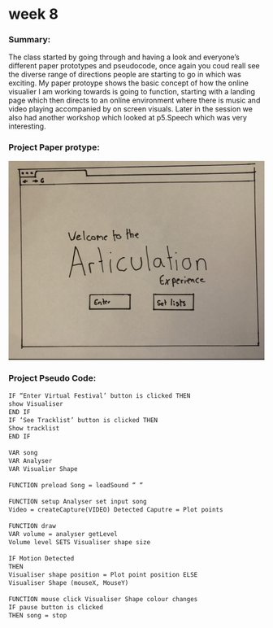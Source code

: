 # week 8 

### Summary:

The class started by going through and having a look and everyone’s different paper prototypes and pseudocode, once again you coud reall see the diverse range of directions people are starting to go in which was exciting. My paper protoype shows the basic concept of how the online visualier I am working towards is going to function, starting with a landing page which then directs to an online environment where there is music and video playing accompanied by on screen visuals. Later in the session we also had another workshop which looked at p5.Speech which was very interesting. 


### Project Paper protype:
![](PaperProto.gif)

### Project Pseudo Code: 
```
IF “Enter Virtual Festival’ button is clicked THEN
show Visualiser
END IF
IF ‘See Tracklist’ button is clicked THEN
Show tracklist
END IF

VAR song
VAR Analyser
VAR Visualier Shape

FUNCTION preload Song = loadSound “ “

FUNCTION setup Analyser set input song
Video = createCapture(VIDEO) Detected Caputre = Plot points

FUNCTION draw
VAR volume = analyser getLevel
Volume level SETS Visualiser shape size

IF Motion Detected
THEN
Visualiser shape position = Plot point position ELSE
Visualiser Shape (mouseX, MouseY)

FUNCTION mouse click Visualiser Shape colour changes
IF pause button is clicked 
THEN song = stop
```
